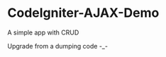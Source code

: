 CodeIgniter-AJAX-Demo
=====================

A simple app with CRUD

Upgrade from a dumping code -_-
